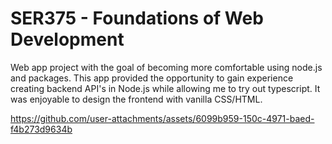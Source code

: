 # SER375 - Foundations of Web Development

Web app project with the goal of becoming more comfortable using node.js and packages. This app provided the opportunity to gain experience creating backend API's in Node.js while allowing me to try out typescript. It was enjoyable to design the frontend with vanilla CSS/HTML.




https://github.com/user-attachments/assets/6099b959-150c-4971-baed-f4b273d9634b

